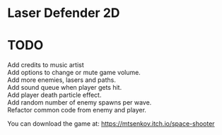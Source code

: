 # Laser Defender 2D

# TODO

Add credits to music artist\
Add options to change or mute game volume.\
Add more enemies, lasers and paths.\
Add sound queue when player gets hit.\
Add player death particle effect.\
Add random number of enemy spawns per wave.\
Refactor common code from enemy and player.

You can download the game at: https://mtsenkov.itch.io/space-shooter
